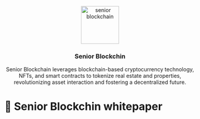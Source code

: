<p align="center">
  <p align="center">
   <a href="https://seniorblockchain.io"><img src="https://seniorblockchain.io/whitepaper/docs/logo.svg" width="100" alt="senior blockchain"/></a>
  </p>
  <h3 align="center">
    Senior Blockchin
  </h3>
  <p align="center">
   Senior Blockchain leverages blockchain-based cryptocurrency technology, NFTs, and smart contracts to tokenize real estate and properties, revolutionizing asset interaction and fostering a decentralized future.
  </p>
</p>

# 📃 Senior Blockchin whitepaper
